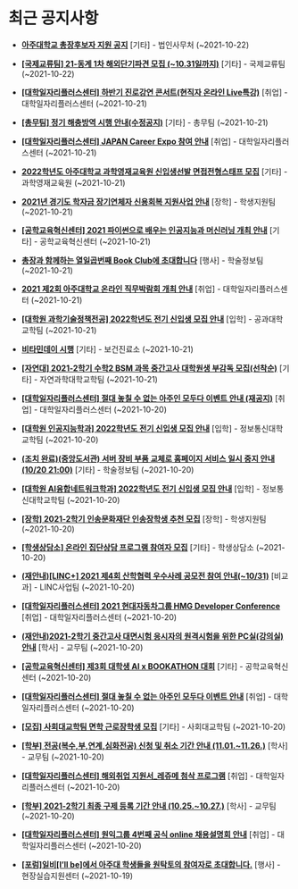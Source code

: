 # 최근 공지사항

* **[아주대학교 총장후보자 지원 공지](http://ajou.ac.kr/kr/ajou/notice.do?mode=view&amp;articleNo=114177&amp;article.offset=0&amp;articleLimit=30)**
 [기타] - 법인사무처 (~2021-10-22)

* **[[국제교류팀] 21-동계 1차 해외단기파견 모집 (~10.31일까지)](http://ajou.ac.kr/kr/ajou/notice.do?mode=view&amp;articleNo=114175&amp;article.offset=0&amp;articleLimit=30)**
 [기타] - 국제교류팀 (~2021-10-22)

* **[[대학일자리플러스센터] 하반기 진로강연 콘서트(현직자 온라인 Live특강)](http://ajou.ac.kr/kr/ajou/notice.do?mode=view&amp;articleNo=114163&amp;article.offset=0&amp;articleLimit=30)**
 [취업] - 대학일자리플러스센터 (~2021-10-21)

* **[[총무팀] 정기 해충방역 시행 안내(수정공지)](http://ajou.ac.kr/kr/ajou/notice.do?mode=view&amp;articleNo=114162&amp;article.offset=0&amp;articleLimit=30)**
 [기타] - 총무팀 (~2021-10-21)

* **[[대학일자리플러스센터] JAPAN Career Expo 참여 안내](http://ajou.ac.kr/kr/ajou/notice.do?mode=view&amp;articleNo=114159&amp;article.offset=0&amp;articleLimit=30)**
 [취업] - 대학일자리플러스센터 (~2021-10-21)

* **[2022학년도 아주대학교 과학영재교육원 신입생선발 면접전형스태프 모집](http://ajou.ac.kr/kr/ajou/notice.do?mode=view&amp;articleNo=114157&amp;article.offset=0&amp;articleLimit=30)**
 [기타] - 과학영재교육원 (~2021-10-21)

* **[2021년 경기도 학자금 장기연체자 신용회복 지원사업 안내](http://ajou.ac.kr/kr/ajou/notice.do?mode=view&amp;articleNo=114156&amp;article.offset=0&amp;articleLimit=30)**
 [장학] - 학생지원팀 (~2021-10-21)

* **[[공학교육혁신센터] 2021 파이썬으로 배우는 인공지능과 머신러닝 개최 안내](http://ajou.ac.kr/kr/ajou/notice.do?mode=view&amp;articleNo=114149&amp;article.offset=0&amp;articleLimit=30)**
 [기타] - 공학교육혁신센터 (~2021-10-21)

* **[총장과 함께하는 열일곱번째 Book Club에 초대합니다](http://ajou.ac.kr/kr/ajou/notice.do?mode=view&amp;articleNo=114142&amp;article.offset=0&amp;articleLimit=30)**
 [행사] - 학술정보팀 (~2021-10-21)

* **[2021 제2회 아주대학교 온라인 직무박람회 개최 안내](http://ajou.ac.kr/kr/ajou/notice.do?mode=view&amp;articleNo=114141&amp;article.offset=0&amp;articleLimit=30)**
 [취업] - 대학일자리플러스센터 (~2021-10-21)

* **[[대학원 과학기술정책전공] 2022학년도 전기 신입생 모집 안내](http://ajou.ac.kr/kr/ajou/notice.do?mode=view&amp;articleNo=114138&amp;article.offset=0&amp;articleLimit=30)**
 [입학] - 공과대학교학팀 (~2021-10-21)

* **[비타민데이 시행](http://ajou.ac.kr/kr/ajou/notice.do?mode=view&amp;articleNo=114137&amp;article.offset=0&amp;articleLimit=30)**
 [기타] - 보건진료소 (~2021-10-21)

* **[[자연대] 2021-2학기 수학2 BSM 과목 중간고사 대학원생 부감독 모집(선착순)](http://ajou.ac.kr/kr/ajou/notice.do?mode=view&amp;articleNo=114133&amp;article.offset=0&amp;articleLimit=30)**
 [기타] - 자연과학대학교학팀 (~2021-10-21)

* **[[대학일자리플러스센터] 절대 놓칠 수 없는 아주인 모두다 이벤트 안내 (재공지)](http://ajou.ac.kr/kr/ajou/notice.do?mode=view&amp;articleNo=114128&amp;article.offset=0&amp;articleLimit=30)**
 [취업] - 대학일자리플러스센터 (~2021-10-20)

* **[[대학원 인공지능학과] 2022학년도 전기 신입생 모집 안내](http://ajou.ac.kr/kr/ajou/notice.do?mode=view&amp;articleNo=114126&amp;article.offset=0&amp;articleLimit=30)**
 [입학] - 정보통신대학 교학팀 (~2021-10-20)

* **[(조치 완료)(중앙도서관) 서버 장비 부품 교체로 홈페이지 서비스 일시 중지 안내 (10/20 21:00)](http://ajou.ac.kr/kr/ajou/notice.do?mode=view&amp;articleNo=114125&amp;article.offset=0&amp;articleLimit=30)**
 [기타] - 학술정보팀 (~2021-10-20)

* **[[대학원 AI융합네트워크학과] 2022학년도 전기 신입생 모집 안내](http://ajou.ac.kr/kr/ajou/notice.do?mode=view&amp;articleNo=114124&amp;article.offset=0&amp;articleLimit=30)**
 [입학] - 정보통신대학교학팀 (~2021-10-20)

* **[[장학] 2021-2학기 인송문화재단 인송장학생 추천 모집](http://ajou.ac.kr/kr/ajou/notice.do?mode=view&amp;articleNo=114123&amp;article.offset=0&amp;articleLimit=30)**
 [장학] - 학생지원팀 (~2021-10-20)

* **[[학생상담소] 온라인 집단상담 프로그램 참여자 모집](http://ajou.ac.kr/kr/ajou/notice.do?mode=view&amp;articleNo=114103&amp;article.offset=0&amp;articleLimit=30)**
 [기타] - 학생상담소 (~2021-10-20)

* **[(재안내)[LINC+] 2021 제4회 산학협력 우수사례 공모전 참여 안내(~10/31)](http://ajou.ac.kr/kr/ajou/notice.do?mode=view&amp;articleNo=114100&amp;article.offset=0&amp;articleLimit=30)**
 [비교과] - LINC사업팀 (~2021-10-20)

* **[[대학일자리플러스센터] 2021 현대자동차그룹 HMG Developer Conference](http://ajou.ac.kr/kr/ajou/notice.do?mode=view&amp;articleNo=114088&amp;article.offset=0&amp;articleLimit=30)**
 [취업] - 대학일자리플러스센터 (~2021-10-20)

* **[(재안내)2021-2학기 중간고사 대면시험 응시자의 원격시험을 위한 PC실(강의실) 안내](http://ajou.ac.kr/kr/ajou/notice.do?mode=view&amp;articleNo=114086&amp;article.offset=0&amp;articleLimit=30)**
 [학사] - 교무팀 (~2021-10-20)

* **[[공학교육혁신센터] 제3회 대학생 AI x BOOKATHON 대회](http://ajou.ac.kr/kr/ajou/notice.do?mode=view&amp;articleNo=114085&amp;article.offset=0&amp;articleLimit=30)**
 [기타] - 공학교육혁신센터 (~2021-10-20)

* **[[대학일자리플러스센터] 절대 놓칠 수 없는 아주인 모두다 이벤트 안내](http://ajou.ac.kr/kr/ajou/notice.do?mode=view&amp;articleNo=114084&amp;article.offset=0&amp;articleLimit=30)**
 [취업] - 대학일자리플러스센터 (~2021-10-20)

* **[[모집] 사회대교학팀 면학 근로장학생 모집](http://ajou.ac.kr/kr/ajou/notice.do?mode=view&amp;articleNo=114083&amp;article.offset=0&amp;articleLimit=30)**
 [기타] - 사회대교학팀 (~2021-10-20)

* **[[학부] 전공(복수,부,연계,심화전공) 신청 및 취소 기간 안내 (11.01.~11.26.)](http://ajou.ac.kr/kr/ajou/notice.do?mode=view&amp;articleNo=114082&amp;article.offset=0&amp;articleLimit=30)**
 [학사] - 교무팀 (~2021-10-20)

* **[[대학일자리플러스센터] 해외취업 지원서_레쥬메 첨삭 프로그램](http://ajou.ac.kr/kr/ajou/notice.do?mode=view&amp;articleNo=114080&amp;article.offset=0&amp;articleLimit=30)**
 [취업] - 대학일자리플러스센터 (~2021-10-20)

* **[[학부] 2021-2학기 최종 구제 등록 기간 안내 (10.25.~10.27.)](http://ajou.ac.kr/kr/ajou/notice.do?mode=view&amp;articleNo=114078&amp;article.offset=0&amp;articleLimit=30)**
 [학사] - 교무팀 (~2021-10-20)

* **[[대학일자리플러스센터] 원익그룹 4번째 공식 online 채용설명회 안내](http://ajou.ac.kr/kr/ajou/notice.do?mode=view&amp;articleNo=114077&amp;article.offset=0&amp;articleLimit=30)**
 [취업] - 대학일자리플러스센터 (~2021-10-20)

* **[[포럼]일비[I’ll be]에서 아주대 학생들을 원탁토의 참여자로 초대합니다.](http://ajou.ac.kr/kr/ajou/notice.do?mode=view&amp;articleNo=114071&amp;article.offset=0&amp;articleLimit=30)**
 [행사] - 현장실습지원센터 (~2021-10-19)
